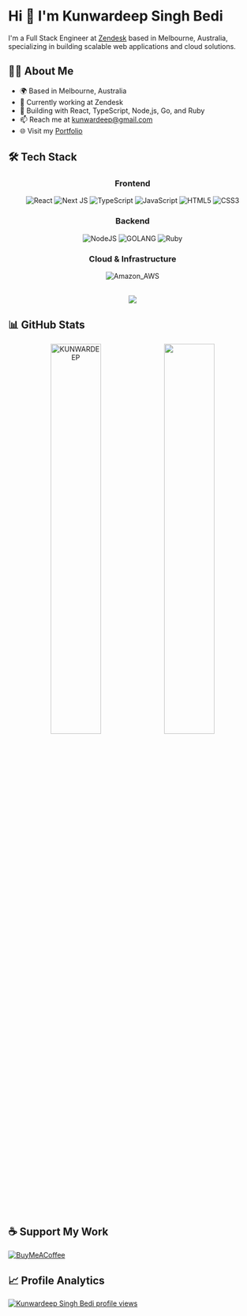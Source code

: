 # Hi 👋 I'm Kunwardeep Singh Bedi

I'm a Full Stack Engineer at [Zendesk](https://www.zendesk.com/au/) based in Melbourne, Australia, specializing in building scalable web applications and cloud solutions.

## 👨‍💻 About Me
- 🌍 Based in Melbourne, Australia
- 💼 Currently working at Zendesk
- 🚀 Building with React, TypeScript, Node,js, Go, and Ruby
- 📫 Reach me at [kunwardeep@gmail.com](mailto:kunwardeep@gmail.com)
- 🌐 Visit my [Portfolio](https://kunwardeep.com/)

## 🛠 Tech Stack

<div align="center">

### Frontend
![React](https://img.shields.io/badge/react-%2320232a.svg?style=for-the-badge&logo=react&logoColor=%2361DAFB)
![Next JS](https://img.shields.io/badge/Next-black?style=for-the-badge&logo=next.js&logoColor=white)
![TypeScript](https://img.shields.io/badge/typescript-%23007ACC.svg?style=for-the-badge&logo=typescript&logoColor=white)
![JavaScript](https://img.shields.io/badge/javascript-%23323330.svg?style=for-the-badge&logo=javascript&logoColor=%23F7DF1E)
![HTML5](https://img.shields.io/badge/html5-%23E34F26.svg?style=for-the-badge&logo=html5&logoColor=white)
![CSS3](https://img.shields.io/badge/css3-%231572B6.svg?style=for-the-badge&logo=css3&logoColor=white)

### Backend
![NodeJS](https://img.shields.io/badge/node.js-6DA55F?style=for-the-badge&logo=node.js&logoColor=white)
![GOLANG](https://img.shields.io/badge/golang-%23F24E1E.svg?style=for-the-badge&logo=go&logoColor=white)
![Ruby](https://img.shields.io/badge/Ruby-%23593d88.svg?style=for-the-badge&logo=ruby&logoColor=white)

### Cloud & Infrastructure
![Amazon_AWS](https://img.shields.io/badge/Amazon_AWS-FF9900?style=for-the-badge&logo=amazonaws&logoColor=white)

<br>
<img align="center" src="https://github-readme-stats.vercel.app/api/top-langs/?username=kunwardeep&theme=dark&layout=compact&langs_count=8&hide_title=true"/>
</div>

## 📊 GitHub Stats

<p align=center>
  <div align=center>
    <img align="center" width="45%" src="https://github-readme-streak-stats.herokuapp.com/?user=KUNWARDEEP&theme=react&border=61dafb&hide_border=true" alt="KUNWARDEEP" />
    <img align="center" width="45%" src="https://github-readme-stats.vercel.app/api?username=KUNWARDEEP&show_icons=true&theme=react&border_color=61dafb&hide_border=true" />
  </div>
</p>

<!-- ## 🏆 GitHub Trophies
![](https://github-profile-trophy.vercel.app/?username=KUNWARDEEP&theme=nord&column=6&margin-w=15&margin-h=15) -->

## ☕ Support My Work
[![BuyMeACoffee](https://img.shields.io/badge/Buy%20Me%20a%20Coffee-ffdd00?style=for-the-badge&logo=buy-me-a-coffee&logoColor=black)](https://buymeacoffee.com/kunwardeep)

## 📈 Profile Analytics
[![Kunwardeep Singh Bedi profile views](https://u8views.com/api/v1/github/profiles/13211086/views/day-week-month-total-count.svg)](https://u8views.com/github/kunwardeep)
